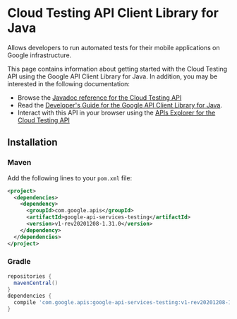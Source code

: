 # Cloud Testing API Client Library for Java

Allows developers to run automated tests for their mobile applications on Google infrastructure.

This page contains information about getting started with the Cloud Testing API
using the Google API Client Library for Java. In addition, you may be interested
in the following documentation:

* Browse the [Javadoc reference for the Cloud Testing API][javadoc]
* Read the [Developer's Guide for the Google API Client Library for Java][google-api-client].
* Interact with this API in your browser using the [APIs Explorer for the Cloud Testing API][api-explorer]

## Installation

### Maven

Add the following lines to your `pom.xml` file:

```xml
<project>
  <dependencies>
    <dependency>
      <groupId>com.google.apis</groupId>
      <artifactId>google-api-services-testing</artifactId>
      <version>v1-rev20201208-1.31.0</version>
    </dependency>
  </dependencies>
</project>
```

### Gradle

```gradle
repositories {
  mavenCentral()
}
dependencies {
  compile 'com.google.apis:google-api-services-testing:v1-rev20201208-1.31.0'
}
```

[javadoc]: https://googleapis.dev/java/google-api-services-testing/latest/index.html
[google-api-client]: https://github.com/googleapis/google-api-java-client/
[api-explorer]: https://developers.google.com/apis-explorer/#p/testing/v1/
